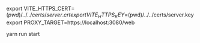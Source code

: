 export VITE_HTTPS_CERT=$(pwd)/../../certs/server.crt
export VITE_HTTPS_KEY=$(pwd)/../../certs/server.key
export PROXY_TARGET=https://localhost:3080/web

yarn run start 